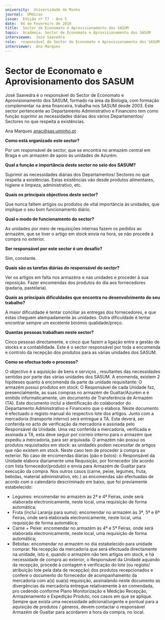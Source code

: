 ```yaml
---
university:  Universidade do Minho
journal:  UMdicas
issue:  Edição nº 77 - Ano 5
date:  04 de Fevereiro de 2010
title:  Sector de Economato e Aprovisionamento dos SASUM
topic:  Academia. Sector de Economato e Aprovisionamento dos SASUM
interviewee:  José Saavedra
role:  responsável do Sector de Economato e Aprovisionamento dos SASUM
interviewer:  Ana Marques
--- 
```


# Sector de Economato e Aprovisionamento dos SASUM 

José Saavedra é o responsável do Sector de Economato e Aprovisionamento dos SASUM, formado na área da Biologia, com formação complementar na área financeira, trabalha nos SASUM desde 2003. Este sector pertencente ao Departamento Administrativo e Financeiro tem como função suprimir as necessidades diárias dos vários Departamentos/ Sectores no que respeita a existências.
 
Ana Marques anac@sas.uminho.pt 


**Como está organizado este sector?**

Por um responsável de sector, que se encontra no armazém central em Braga e um armazém de apoio às unidades de Azurém.
 

**Qual a função e importância deste sector no seio dos SASUM?**

Suprimir as necessidades diárias dos Departamentos/ Sectores no que respeita a existências.
Estas existências vão desde produtos alimentares, higiene e limpeza, administrativo, etc.
 

**Quais os principais objectivos deste sector?**

Que nunca faltem artigos ou produtos de vital importância às unidades, que implique o seu bom funcionamento diário.
 

**Qual o modo de funcionamento do sector?**

As unidades por meio de requisições internas fazem os pedidos ao armazém, que se tiver o artigo em stock envia na hora, se não procede á compra no exterior.
 

**Ser responsável por este sector é um desafio?**

Sim, constante.
 

**Quais são as tarefas diárias do responsável do sector?**

Ver os artigos em falta nos armazéns e nas unidades e proceder á sua reposição.
Fazer encomendas dos produtos do dia aos fornecedores (padaria, pastelaria).
 

**Quais as principais dificuldades que encontra no desenvolvimento do seu trabalho?**

A maior dificuldade é tentar conciliar as entregas dos fornecedores, e que estas cheguem atempadamente às unidades. Outra dificuldade é tentar encontrar sempre um excelente binómio qualidade/preço.
 

**Quantas pessoas trabalham neste sector?**

Cinco pessoas directamente, e cinco que fazem a ligação entre a gestão de stocks e a contabilidade.
Este é o sector responsável por toda a encomenda e controlo da recepção dos produtos para as várias unidades dos SASUM.
 

**Como se efectua todo o processo?**

O objectivo é a aquisição de bens e serviços , resultantes das necessidades sentidas por parte das várias unidades dos SASUM.
A enomenda, existem 2 hipóteses quanto à encomenda da parte da unidade requisitante: O armazém possui produtos em stock: O Responsável de cada Unidade faz, presencialmente, as suas compras no armazém de Gualtar/Azurém e é emitido informaticamente, um documento de Transferência de Armazém (TA). Este documento inclui a identificação do colaborador do Departamento Administrativo e Financeiro que o elabora. Neste documento é efectuado o registo manual do respectivo lote dos artigos. Junto com a mercadoria (transporte interno) será entregue a TA. Esta deverá, ser conferida no acto de verificação da mercadoria e assinada pelo Responsável da Unidade. Uma vez conferida a mercadoria, verificada e assinada a TA, esta deve seguir por correio interno para o armazém que expediu a mercadoria, para ser arquivada.
O armazém não possui os produtos requisitados em stock: as unidades podem necessitar de artigos que não existem em stock.
Neste caso tem de proceder à compra ao exterior.
No caso de encomendas diárias (pão e bolos): o Responsável da Unidade elabora diariamente uma Requisição, por fornecedor (de acordo com lista fornecedor/produto) e envia para Armazém de Gualtar para execução da compra. Nos outros casos (carne, peixe, legumes, fruta, bebidas, material administrativo, etc.) as encomendas são efectuadas de acordo com o calendário descriminado em baixo, que foi previamente estabelecido:
* Legumes: encomendar no armazém às 2ª e 4ª Feiras, onde será elaborada electronicamente, neste local, uma requisição de forma automática; 
* Fruta (inclui Laranja para sumo): encomendar no armazém às 3ª, 5ª e 6ª Feiras, onde será elaborada electronicamente, neste local, uma requisição de forma automática; 
* Carne + Peixe: encomendar no armazém às 4ª e 5ª Feiras, onde será elaborada electronicamente, neste local, uma requisição de forma automática; 
* Bebidas: encomendar no armazém no dia estabelecido para unidade comprar.
Na recepção da mercadoria que será efectuada directamente na unidade, isto é, quando o armazém não tem artigos em stock, e há necessidade de compra ao exterior, o Responsável da Unidade aquando da recepção, procede à contagem e verificação do lote (ou registo/ atribuição lote pela data de recepção) dos produtos recepcionados e confere o documento do fornecedor de acompanhamento da mercadoria com a(s) sua(s) requisição, assinalando neste documento as divergências da mercadoria entregue relativamente à en comendada, pro cedendo conforme Plano Monitorização e Medição Recepção, Armazenamento e Expedição Produto, nos casos em que se aplique.
Sempre que exista uma necessidade adicional/urgente e pontual para a aquisição de produtos / géneros, devem contactar o responsável Armazém de Gualtar para acordarem a hora da compra, no local.

